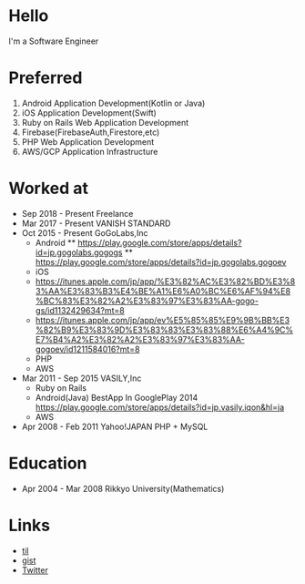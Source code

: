 # Hello
I'm a Software Engineer

# Preferred
1. Android Application Development(Kotlin or Java)
2. iOS Application Development(Swift)
3. Ruby on Rails Web Application Development
4. Firebase(FirebaseAuth,Firestore,etc)
5. PHP Web Application Development
6. AWS/GCP Application Infrastructure

# Worked at
* Sep 2018 - Present Freelance
* Mar 2017 - Present VANISH STANDARD
* Oct 2015 - Present GoGoLabs,Inc
  * Android
   ** https://play.google.com/store/apps/details?id=jp.gogolabs.gogogs
   ** https://play.google.com/store/apps/details?id=jp.gogolabs.gogoev
  * iOS
   * https://itunes.apple.com/jp/app/%E3%82%AC%E3%82%BD%E3%83%AA%E3%83%B3%E4%BE%A1%E6%A0%BC%E6%AF%94%E8%BC%83%E3%82%A2%E3%83%97%E3%83%AA-gogo-gs/id1132429634?mt=8
   * https://itunes.apple.com/jp/app/ev%E5%85%85%E9%9B%BB%E3%82%B9%E3%83%9D%E3%83%83%E3%83%88%E6%A4%9C%E7%B4%A2%E3%82%A2%E3%83%97%E3%83%AA-gogoev/id1211584016?mt=8
  * PHP
  * AWS
* Mar 2011 - Sep 2015 VASILY,Inc
  * Ruby on Rails
  * Android(Java)
    BestApp In GooglePlay 2014
    https://play.google.com/store/apps/details?id=jp.vasily.iqon&hl=ja
  * AWS
* Apr 2008 - Feb 2011 Yahoo!JAPAN 
PHP + MySQL

# Education
* Apr 2004 - Mar 2008 Rikkyo University(Mathematics)

# Links
* <a href="https://github.com/6rats/til">til</a>
* <a href="https://gist.github.com/6rats">gist</a>
* <a href="https://twitter.com/6rats">Twitter</a>
